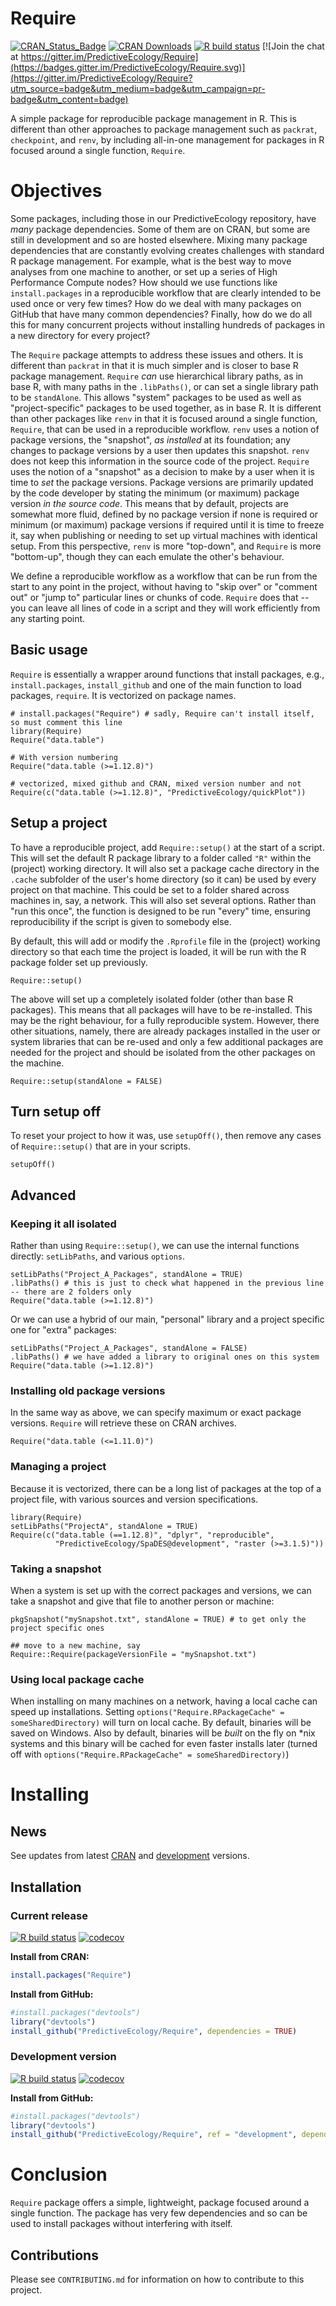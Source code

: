 # Require

<!-- badges start -->
[![CRAN_Status_Badge](https://www.r-pkg.org/badges/version/Require)](https://cran.r-project.org/package=Require)
[![CRAN Downloads](https://cranlogs.r-pkg.org/badges/grand-total/Require)](https://cran.r-project.org/package=Require)
[![R build status](https://github.com/PredictiveEcology/Require/workflows/R-CMD-check/badge.svg)](https://github.com/PredictiveEcology/Require/actions)
[![Join the chat at https://gitter.im/PredictiveEcology/Require](https://badges.gitter.im/PredictiveEcology/Require.svg)](https://gitter.im/PredictiveEcology/Require?utm_source=badge&utm_medium=badge&utm_campaign=pr-badge&utm_content=badge)
<!-- badges: end -->

A simple package for reproducible package management in R.
This is different than other approaches to package management such as `packrat`, `checkpoint`, and `renv`, by including all-in-one management for packages in R focused around a single function, `Require`.

# Objectives

Some packages, including those in our PredictiveEcology repository, have _many_ package dependencies. 
Some of them are on CRAN, but some are still in development and so are hosted elsewhere. 
Mixing many package dependencies that are constantly evolving creates challenges with standard R package management.
For example, what is the best way to move analyses from one machine to another, or set up a series of High Performance Compute nodes? 
How should we use functions like `install.packages` in a reproducible workflow that are clearly intended to be used once or very few times?
How do we deal with many packages on GitHub that have many common dependencies?
Finally, how do we do all this for many concurrent projects without installing hundreds of packages in a new directory for every project?

The `Require` package attempts to address these issues and others. 
It is different than `packrat` in that it is much simpler and is closer to base R package management.
`Require` _can_ use hierarchical library paths, as in base R, with many paths in the `.libPaths()`, or can set a single library path to be `standAlone`.
This allows "system" packages to be used as well as "project-specific" packages to be used together, as in base R.
It is different than other packages like `renv` in that it is focused around a single function, `Require`, that can be used in a reproducible workflow. 
`renv` uses a notion of package versions, the "snapshot", _as installed_ at its foundation; any changes to package versions by a user then updates this snapshot.
`renv` does not keep this information in the source code of the project.
`Require` uses the notion of a "snapshot" as a decision to make by a user when it is time to _set_ the package versions. 
Package versions are primarily updated by the code developer by stating the minimum (or maximum) package version _in the source code_.
This means that by default, projects are somewhat more fluid, defined by no package version if none is required or minimum (or maximum) package versions if required until it is time to freeze it, say when publishing or needing to set up virtual machines with identical setup.
From this perspective, `renv` is more "top-down", and `Require` is more "bottom-up", though they can each emulate the other's behaviour.

We define a reproducible workflow as a workflow that can be run from the start to any point in the project, without having to "skip over" or "comment out" or "jump to" particular lines or chunks of code. 
`Require` does that -- you can leave all lines of code in a script and they will work efficiently from any starting point.

## Basic usage

`Require` is essentially a wrapper around functions that install packages, e.g., `install.packages`, `install_github` and one of the main function to load packages, `require`. 
It is vectorized on package names.

```{r Intro, eval=FALSE}
# install.packages("Require") # sadly, Require can't install itself, so must comment this line
library(Require)
Require("data.table")

# With version numbering
Require("data.table (>=1.12.8)")

# vectorized, mixed github and CRAN, mixed version number and not
Require(c("data.table (>=1.12.8)", "PredictiveEcology/quickPlot"))
```

## Setup a project

To have a reproducible project, add `Require::setup()` at the start of a script. This will
set the default R package library to a folder called `"R"` within the (project) working directory.
It will also set a package cache directory in the `.cache` subfolder of
the user's home directory (so it can) be used by every project on that machine. This could
be set to a folder shared across machines in, say, a network. This will also set
several options. Rather than "run this once", the function is designed to be run
"every" time, ensuring reproducibility if the script is given to somebody else. 

By default, this will add or modify the `.Rprofile` file in the (project) working directory so that each time the project is loaded, it will be run with the R package folder set up previously.

```{r setup}
Require::setup()
```

The above will set up a completely isolated folder (other than base R packages). This 
means that all packages will have to be re-installed. This may be the right behaviour,
for a fully reproducible system. However, there other situations, namely, there are 
already packages installed in the user or system libraries that can be re-used and 
only a few additional packages are needed for the project and should be isolated from
the other packages on the machine. 

```{r setup-standAloneF}
Require::setup(standAlone = FALSE)
```

## Turn setup off

To reset your project to how it was, use `setupOff()`, then remove any cases of `Require::setup()` that are in your scripts.

```{r setupOff}
setupOff()
```
## Advanced

### Keeping it all isolated

Rather than using `Require::setup()`, we can use the internal functions directly: `setLibPaths`, and various `options`. 

```{r standALone}
setLibPaths("Project_A_Packages", standAlone = TRUE)
.libPaths() # this is just to check what happened in the previous line -- there are 2 folders only
Require("data.table (>=1.12.8)")
```

Or we can use a hybrid of our main, "personal" library and a project specific one for "extra" packages:

```{r standALone}
setLibPaths("Project_A_Packages", standAlone = FALSE)
.libPaths() # we have added a library to original ones on this system
Require("data.table (>=1.12.8)")
```
### Installing old package versions

In the same way as above, we can specify maximum or exact package versions. 
`Require` will retrieve these on CRAN archives.

```{r archiveVersions}
Require("data.table (<=1.11.0)")
```

### Managing a project

Because it is vectorized, there can be a long list of packages at the top of a project file, with various sources and version specifications.

```{r LongPackageList}
library(Require)
setLibPaths("ProjectA", standAlone = TRUE)
Require(c("data.table (==1.12.8)", "dplyr", "reproducible", 
          "PredictiveEcology/SpaDES@development", "raster (>=3.1.5)"))
```

### Taking a snapshot

When a system is set up with the correct packages and versions, we can take a snapshot and give that file to another person or machine:

```{r packageSnaptop}
pkgSnapshot("mySnapshot.txt", standAlone = TRUE) # to get only the project specific ones

## move to a new machine, say
Require::Require(packageVersionFile = "mySnapshot.txt")
```

### Using local package cache

When installing on many machines on a network, having a local cache can speed up installations. Setting `options("Require.RPackageCache" = someSharedDirectory)` will turn on local cache. By default, binaries will be saved on Windows. Also by default, binaries will be *built* on the fly on *nix systems and this binary will be cached for even faster installs later (turned off with `options("Require.RPackageCache" = someSharedDirectory)`)

# Installing

## News

See updates from latest [CRAN](https://cran.r-project.org/package=Require) and [development](https://github.com/PredictiveEcology/Require/blob/development/NEWS.md) versions. 

## Installation

### Current release

[![R build status](https://github.com/PredictiveEcology/Require/workflows/R-CMD-check/badge.svg?branch=master)](https://github.com/PredictiveEcology/Require/actions)
[![codecov](https://codecov.io/gh/PredictiveEcology/Require/branch/master/graph/badge.svg)](https://codecov.io/gh/PredictiveEcology/Require)

**Install from CRAN:**

```r
install.packages("Require")
```

**Install from GitHub:**
    
```r
#install.packages("devtools")
library("devtools")
install_github("PredictiveEcology/Require", dependencies = TRUE) 
```

### Development version

[![R build status](https://github.com/PredictiveEcology/Require/workflows/R-CMD-check/badge.svg?branch=development)](https://github.com/PredictiveEcology/Require/actions)
[![codecov](https://codecov.io/gh/PredictiveEcology/Require/branch/development/graph/badge.svg)](https://codecov.io/gh/PredictiveEcology/Require)

**Install from GitHub:**

```r
#install.packages("devtools")
library("devtools")
install_github("PredictiveEcology/Require", ref = "development", dependencies = TRUE) 
```

# Conclusion

`Require` package offers a simple, lightweight, package focused around a single function.
The package has very few dependencies and so can be used to install packages without interfering with itself.

## Contributions

Please see `CONTRIBUTING.md` for information on how to contribute to this project.
